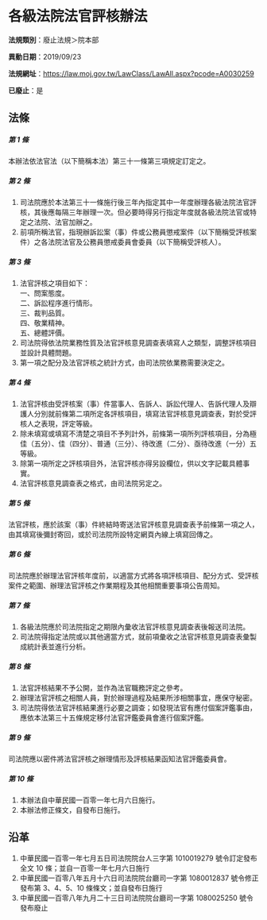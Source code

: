 # 各級法院法官評核辦法

**法規類別**：廢止法規＞院本部

**異動日期**：2019/09/23  

**法規網址**：https://law.moj.gov.tw/LawClass/LawAll.aspx?pcode=A0030259

**已廢止**：是



## 法條
##### 第 1 條
本辦法依法官法（以下簡稱本法）第三十一條第三項規定訂定之。

##### 第 2 條
1. 司法院應於本法第三十一條施行後三年內指定其中一年度辦理各級法院法官評核，其後應每隔三年辦理一次。但必要時得另行指定年度就各級法院法官或特定之法院、法官加辦之。
1. 前項所稱法官，指現辦訴訟案（事）件或公務員懲戒案件（以下簡稱受評核案件）之各法院法官及公務員懲戒委員會委員（以下簡稱受評核人）。

##### 第 3 條
1. 法官評核之項目如下：  
一、問案態度。  
二、訴訟程序進行情形。  
三、裁判品質。  
四、敬業精神。  
五、總體評價。
1. 司法院得依法院業務性質及法官評核意見調查表填寫人之類型，調整評核項目並設計具體問題。
1. 第一項之配分及法官評核之統計方式，由司法院依業務需要決定之。

##### 第 4 條
1. 法官評核由受評核案（事）件當事人、告訴人、訴訟代理人、告訴代理人及辯護人分別就前條第二項所定各評核項目，填寫法官評核意見調查表，對於受評核人之表現，評定等級。
1. 除未填寫或填寫不清楚之項目不予列計外，前條第一項所列評核項目，分為極佳（五分）、佳（四分）、普通（三分）、待改進（二分）、亟待改進（一分）五等級。
1. 除第一項所定之評核項目外，法官評核亦得另設欄位，供以文字記載具體事實。
1. 法官評核意見調查表之格式，由司法院另定之。

##### 第 5 條
法官評核，應於該案（事）件終結時寄送法官評核意見調查表予前條第一項之人，由其填寫後彌封寄回，或於司法院所設特定網頁內線上填寫回傳之。

##### 第 6 條
司法院應於辦理法官評核年度前，以適當方式將各項評核項目、配分方式、受評核案件之範圍、辦理法官評核之作業期程及其他相關重要事項公告周知。

##### 第 7 條
1. 各級法院應於司法院指定之期限內彙收法官評核意見調查表後報送司法院。
1. 司法院得指定法院或以其他適當方式，就前項彙收之法官評核意見調查表彙製成統計表並進行分析。

##### 第 8 條
1. 法官評核結果不予公開，並作為法官職務評定之參考。
1. 辦理法官評核之相關人員，對於辦理過程及結果所涉相關事宜，應保守秘密。
1. 司法院得依法官評核結果進行必要之調查；如發現法官有應付個案評鑑事由，應依本法第三十五條規定移付法官評鑑委員會進行個案評鑑。

##### 第 9 條
司法院應以密件將法官評核之辦理情形及評核結果函知法官評鑑委員會。

##### 第 10 條
1. 本辦法自中華民國一百零一年七月六日施行。
1. 本辦法修正條文，自發布日施行。

## 沿革
1. 中華民國一百零一年七月五日司法院院台人三字第 1010019279 號令訂定發布全文 10 條；並自一百零一年七月六日施行
1. 中華民國一百零八年五月十六日司法院院台廳司一字第 1080012837 號令修正發布第 3、4、5、10  條條文；並自發布日施行
1. 中華民國一百零八年九月二十三日司法院院台廳司一字第 1080025250 號令發布廢止
